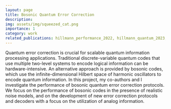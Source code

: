 ```yaml
---
layout: page
title: Bosonic Quantum Error Correction
description: 
img: assets/img/squeezed_cat.png
importance: 1
category: work
related_publications: hillmann_performance_2022, hillmann_quantum_2023, berent_analog_2023
---
```


Quantum error correction is crucial for scalable quantum information processing applications. Traditional discrete-variable quantum codes that use multiple two-level systems to encode logical information can be hardware-intensive. An alternative approach is provided by bosonic codes, which use the infinite-dimensional Hilbert space of harmonic oscillators to encode quantum information.
In this project, my co-authors and I investigate the performance of bosonic quantum error correction protocols. We focus on the performance of bosonic codes in the presence of realistic noise models, and on the development of new error correction protocols and decoders with a focus on the utilization of analog information.

